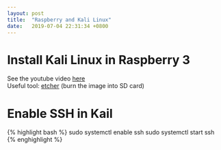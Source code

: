 ```yaml
---
layout: post
title:  "Raspberry and Kali Linux"
date:   2019-07-04 22:31:34 +0800
---
```


# Install Kali Linux in Raspberry 3
See the youtube video [here](https://www.youtube.com/watch?v=yCD4x38yOSg) <br>
Useful tool: [etcher](https://www.balena.io/etcher/) (burn the image into SD card)

# Enable SSH in Kail
{% highlight bash %}
sudo systemctl enable ssh
sudo systemctl start ssh
{% enghighlight %}